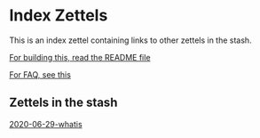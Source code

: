 # Index Zettels

This is an index zettel containing links to other zettels in the stash. 

[For building this, read the README file](README)

[For FAQ, see this](faq)


## Zettels in the stash
[2020-06-29-whatis](2020-06-29-what)
